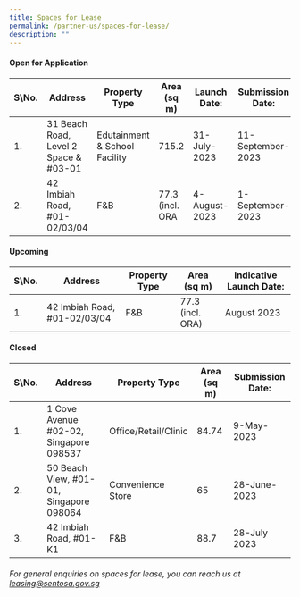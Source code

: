 ```yaml
---
title: Spaces for Lease
permalink: /partner-us/spaces-for-lease/
description: ""
---
```

#### **Open for Application**

| S\No. | Address | Property Type | Area (sq m) | Launch Date: | Submission Date: | Site Showround | Request for information |
| -------- | -------- | -------- | -------- | -------- | -------- | -------- | -------- |
  | 1. |  31 Beach Road, Level 2 Space & #03-01 | Edutainment & School Facility | 715.2 | 31-July-2023 | 11-September-2023 | Upon request | [Register interest here](https://form.gov.sg/64c2361ecbb9630011a7e923)
| 2. | 42 Imbiah Road, #01-02/03/04 | F&B | 77.3 (incl. ORA | 4-August-2023 |1-September-2023 | Upon request | [Register interest here](https://form.gov.sg/64c23c05fc37110011c8bb40) |

#### **Upcoming**

| S\No. | Address | Property Type | Area (sq m) | Indicative Launch Date:| 
| -------- | -------- | -------- | -------- | -------- |
| 1. | 42 Imbiah Road, #01-02/03/04 | F&B |77.3 (incl. ORA)| August 2023 | 



#### **Closed**

| S\No. | Address | Property Type | Area (sq m) | Submission Date:| 
| -------- | -------- | -------- | -------- | -------- |
|1. |1 Cove Avenue #02-02, Singapore 098537 | Office/Retail/Clinic |84.74| 9-May-2023 |
|2. | 50 Beach View, #01-01, Singapore 098064 | Convenience Store |65| 28-June-2023 |
|3. | 42 Imbiah Road, #01-K1  | F&B |88.7| 28-July 2023 |


###### For general enquiries on spaces for lease, you can reach us at leasing@sentosa.gov.sg